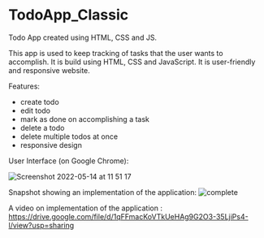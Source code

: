 # TodoApp_Classic
Todo App created using HTML, CSS and JS.

This app is used to keep tracking of tasks that the user wants to accomplish. It is build using HTML, CSS and JavaScript. It is user-friendly and responsive website.

Features:
- create todo
- edit todo
- mark as done on accomplishing a task
- delete a todo
- delete multiple todos at once
- responsive design

User Interface (on Google Chrome):

![Screenshot 2022-05-14 at 11 51 17](https://user-images.githubusercontent.com/74822950/168413834-f255131b-950b-4b12-b341-7630a7e57d69.png)

Snapshot showing an implementation of the application:
![complete](https://user-images.githubusercontent.com/74822950/168413885-e32f1502-a760-462b-b60c-7e9dc0bf5f87.png)

A video on implementation of the application : https://drive.google.com/file/d/1qFFmacKoVTkUeHAg9G2O3-35LjiPs4-l/view?usp=sharing
